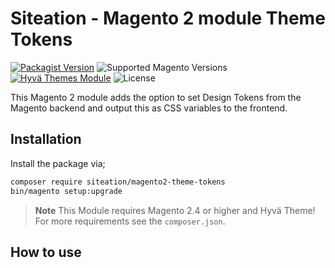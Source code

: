 # Siteation - Magento 2 module Theme Tokens

[![Packagist Version](https://img.shields.io/packagist/v/siteation/magento2-module-theme-tokens?style=for-the-badge)](https://packagist.org/packages/siteation/magento2-module-theme-tokens)
![Supported Magento Versions](https://img.shields.io/badge/magento-%202.4-brightgreen.svg?logo=magento&longCache=true&style=for-the-badge)
[![Hyvä Themes Module](https://img.shields.io/badge/Hyva_Themes-Module-3df0af.svg?longCache=true&style=for-the-badge)](https://hyva.io/)
![License](https://img.shields.io/github/license/siteation/magento2-module-theme-tokens?color=%23234&style=for-the-badge)

This Magento 2 module adds the option to set Design Tokens from the Magento backend and output this as CSS variables to the frontend.

## Installation

Install the package via;

```bash
composer require siteation/magento2-theme-tokens
bin/magento setup:upgrade
```

> **Note** This Module requires Magento 2.4 or higher and Hyvä Theme!
> For more requirements see the `composer.json`.

## How to use

<!-- TODO -->
